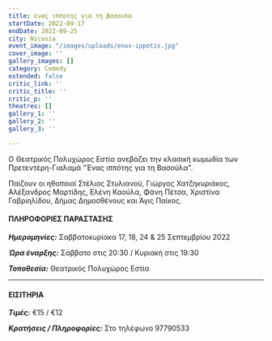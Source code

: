 ```yaml
---
title: ενας ιπποτης για τη βασουλα
startDate: 2022-09-17
endDate: 2022-09-25
city: Nicosia
event_image: "/images/uploads/enas-ippotis.jpg"
cover_image: ''
gallery_images: []
category: Comedy
extended: false
critic_link: ''
critic_title: ''
critic_p: ''
theatres: []
gallery_1: ''
gallery_2: ''
gallery_3: ''

---
```

Ο Θεατρικός Πολυχώρος Εστία ανεβάζει την κλασική κωμωδία των Πρετεντέρη-Γιαλαμά "Ένας ιππότης για τη Βασούλα".

Παίζουν οι ηθοποιοί Στέλιος Στυλιανού, Γιώργος Χατζηκυριάκος, Αλέξανδρος Μαρτίδης, Ελένη Καούλα, Φάνη Πέτσα, Χριστίνα Γαβριηλίδου, Δήμας Δημοσθένους και Άγις Παίκος.

#### ΠΛΗΡΟΦΟΡΙΕΣ ΠΑΡΑΣΤΑΣΗΣ

**_Ημερομηνίες:_** Σαββατοκυρίακα 17, 18, 24 & 25 Σεπτεμβρίου 2022

**_Ώρα έναρξης:_** Σάββατο στις 20:30 / Κυριακή στις 19:30

**_Τοποθεσία:_** Θεατρικός Πολυχώρος Εστία

***

#### ΕΙΣΙΤΗΡΙΑ

**_Τιμές:_** €15 / €12

**_Κρατήσεις / Πληροφορίες:_** Στο τηλέφωνο 97790533